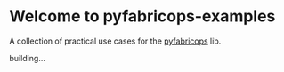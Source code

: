 # Welcome to pyfabricops-examples
A collection of practical use cases for the [pyfabricops](https://github.com/alisonpezzott/pyfabricops) lib.

building...


